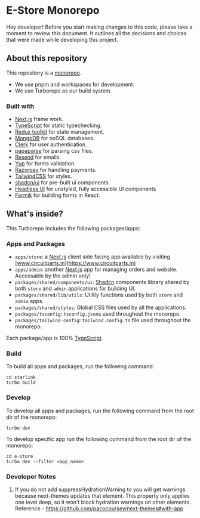 # E-Store Monorepo

Hey developer! Before you start making changes to this code, please take a moment to review this document. It outlines all the decisions and choices that were made while developing this project.

## About this repository

This repository is a [monorepo](https://turbo.build/repo/docs/handbook/what-is-a-monorepo).

-   We use pnpm and workspaces for development.
-   We use Turborepo as our build system.

### Built with

-   [Next.js](https://nextjs.org) frame work.
-   [TypeScript](https://www.typescriptlang.org/) for static typechecking.
-   [Redux toolkit](https://redux.js.org) for state management.
-   [MongoDB](https://www.mongodb.com) for noSQL databases.
-   [Clerk](https://clerk.com) for user authentication.
-   [papaparse](https://www.npmjs.com/package/papaparse) for parsing csv files.
-   [Resend](https://resend.com) for emails.
-   [Yup](https://www.npmjs.com/package/yup) for forms validation.
-   [Razorpay](https://razorpay.com) for handling payments.
-   [TailwindCSS](https://tailwindcss.com) for styles.
-   [shadcn/ui](https://ui.shadcn.com/docs) for pre-built ui components.
-   [Headless UI](https://headlessui.com) for unstyled, fully accessible UI components
-   [Formik](https://formik.org) for building forms in React.

## What's inside?

This Turborepo includes the following packages/apps:

### Apps and Packages

-   `apps/store`: a [Next.js](https://nextjs.org/) client side facing app available by visiting [www.circuitparts.in](https://www.circuitparts.in)
-   `apps/admin`: another [Next.js](https://nextjs.org/) app for managing orders and website. Accessable by the admin only!
-   `packages/shared/components/ui`: [Shadcn](https://ui.shadcn.com/docs) components library shared by both `store` and `admin` applications for building UI.
-   `packages/shared/lib/utils`: Utility functions used by both `store` and `admin` apps.
-   `packages/shared/styles`: Global CSS files used by all the applications.
-   `packages/tsconfig`: `tsconfig.json`s used throughout the monorepo.
-   `packages/tailwind-config`: `tailwind.config.ts` file used throughout the monorepo.

Each package/app is 100% [TypeScript](https://www.typescriptlang.org/).

### Build

To build all apps and packages, run the following command:

```
cd starlink
turbo build
```

### Develop

To develop all apps and packages, run the following command from the root dir of the monorepo:

```
turbo dev
```

To develop specific app run the following command from the root dir of the monorepo:

```
cd e-store
turbo dev --filter <app_name>
```

### Developer Notes

1. If you do not add suppressHydrationWarning to <html> you will get warnings because next-themes updates that element.
   This property only applies one level deep, so it won't block hydration warnings on other elements. <br />
   Reference - https://github.com/pacocoursey/next-themes#with-app
